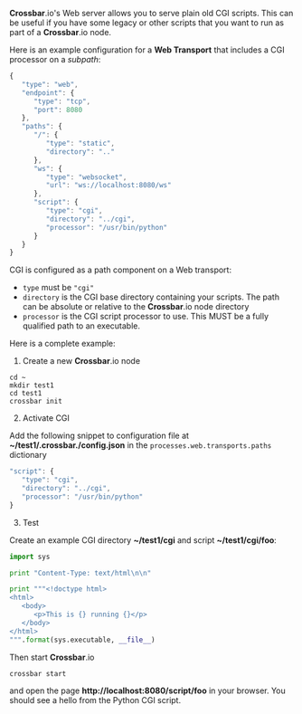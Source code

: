 **Crossbar**.io's Web server allows you to serve plain old CGI scripts. This can be useful if you have some legacy or other scripts that you want to run as part of a **Crossbar**.io node.

Here is an example configuration for a **Web Transport** that includes a CGI processor on a *subpath*:

```javascript
{
   "type": "web",
   "endpoint": {
      "type": "tcp",
      "port": 8080
   },
   "paths": {
      "/": {
         "type": "static",
         "directory": ".."
      },
      "ws": {
         "type": "websocket",
         "url": "ws://localhost:8080/ws"
      },
      "script": {
         "type": "cgi",
         "directory": "../cgi",
         "processor": "/usr/bin/python"
      }
   }
}
```

CGI is configured as a path component on a Web transport:

 * `type` must be `"cgi"`
 * `directory` is the CGI base directory containing your scripts. The path can be absolute or relative to the **Crossbar**.io node directory
 * `processor` is the CGI script processor to use. This MUST be a fully qualified path to an executable.

Here is a complete example:

1) Create a new **Crossbar**.io node

```
cd ~
mkdir test1
cd test1
crossbar init
```

2) Activate CGI

Add the following snippet to configuration file at **~/test1/.crossbar./config.json** in the `processes.web.transports.paths` dictionary

```javascript
"script": {
   "type": "cgi",
   "directory": "../cgi",
   "processor": "/usr/bin/python"
}
```

3) Test

Create an example CGI directory **~/test1/cgi** and script **~/test1/cgi/foo**:

```python
import sys

print "Content-Type: text/html\n\n"

print """<!doctype html>
<html>
   <body>
      <p>This is {} running {}</p>
   </body>
</html>
""".format(sys.executable, __file__)
```

Then start **Crossbar**.io

```
crossbar start
```

and open the page **http://localhost:8080/script/foo** in your browser. You should see a hello from the Python CGI script.

